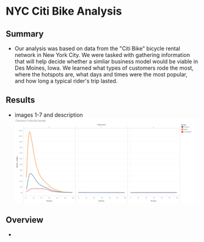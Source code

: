 # NYC Citi Bike Analysis
## Summary
- Our analysis was based on data from the "Citi Bike" bicycle rental network in New York City. We were tasked with gathering information that will help decide whether a simliar business model would be viable in Des Moines, Iowa. We learned what types of customers rode the most, where the hotspots are, what days and times were the most popular, and how long a typical rider's trip lasted. 
## Results
- images 1-7 and description
![Checkout_Times](images/Checkout_Times_By_Gender.png)

## Overview
-